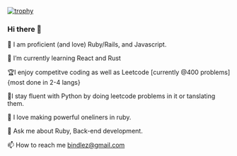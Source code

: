 [![trophy](https://github-profile-trophy.vercel.app/?username=ryo-ma)](https://github.com/ryo-ma/github-profile-trophy)
### Hi there 👋
💎 I am proficient (and love) Ruby/Rails, and Javascript.

🌱 I’m currently learning React and Rust

🏆I enjoy competitve coding as well as Leetcode [currently @400 problems] {most done in 2-4 langs}

🐍I stay fluent with Python by doing leetcode problems in it or tanslating them.

🔨 I love making powerful oneliners in ruby.

💬 Ask me about Ruby, Back-end development.

📫 How to reach me bindlez@gmail.com

<!--
**Bindles/bindles** is a ✨ _special_ ✨ repository because its `README.md` (this file) appears on your GitHub profile.



Here are some ideas to get you started:

- 🔭 I’m currently working on ...
- 🌱 I’m currently learning ...
- 👯 I’m looking to collaborate on ...
- 🤔 I’m looking for help with ...
- 💬 Ask me about ...
- 📫 How to reach me: ...
- 😄 Pronouns: ...
- ⚡ Fun fact: ...
-->
